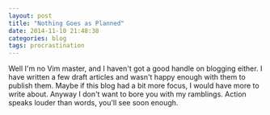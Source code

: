 ```yaml
---
layout: post
title: "Nothing Goes as Planned"
date: 2014-11-10 21:48:38
categories: blog 
tags: procrastination 
---
```

Well I'm no Vim master, and I haven't got a good handle on blogging either. I
have written a few draft articles and wasn't happy enough with them to publish
them. Maybe if this blog had a bit more focus, I would have more to write
about. Anyway I don't want to bore you with my ramblings. Action speaks louder
than words, you'll see soon enough.
